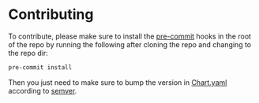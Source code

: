 # Contributing
To contribute, please make sure to install the [pre-commit](https://pre-commit.com/hooks.html) hooks in the root of the repo by running the following after cloning the repo and changing to the repo dir:

```bash
pre-commit install
```

Then you just need to make sure to bump the version in [Chart.yaml](./charts/cozy-stack/Chart.yaml) according to [semver](https://semver.org/#summary).

